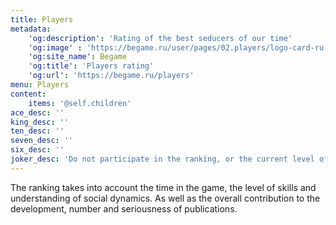 ```yaml
---
title: Players
metadata:
    'og:description': 'Rating of the best seducers of our time'
    'og:image' : 'https://begame.ru/user/pages/02.players/logo-card-ru.png'
    'og:site_name': Begame
    'og:title': 'Players rating'
    'og:url': 'https://begame.ru/players'
menu: Players
content:
    items: '@self.children'
ace_desc: ''
king_desc: ''
ten_desc: ''
seven_desc: ''
six_desc: ''
joker_desc: 'Do not participate in the ranking, or the current level of the game is not known.'
---
```


The ranking takes into account the time in the game, the level of skills and understanding of social dynamics. As well as the overall contribution to the development, number and seriousness of publications.